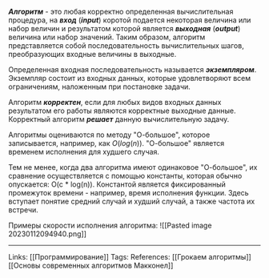 ***Алгоритм*** - это любая корректно определенная вычислительная процедура, на ***вход*** (***input***) коротой подается некоторая величина или набор величин и результатом которой является ***выходная*** (***output***) величина или набор значений. Таким образом, алгоритм представляется собой последовательность вычислительных шагов, преобразующих входные величины в выходные. 

Определенная входная последовательность называется ***экземпляром***. Экземпляр состоит из входных данных, которые удовлетворяют всем ограничениям, наложенным при постановке задачи. 

Алгоритм ***корректен***, если для любых видов входных данных результатом его работы являются корректные выходные данные. Корректный алгоритм ***решает*** данную вычислительную задачу.

Алгоритмы оцениваются по методу "О-большое", которое записывается, например, как $O(log(n))$. "О-большое" является временем исполнения для худшего случая. 

Тем не менее, когда два алгоритма имеют одинаковое "О-большое", их сравнение осуществляется с помощью константы, которая обычно опускается: O(c * log(n)). Константой является фиксированный промежуток времени - например, время исполнения функции. Здесь вступает понятие средний случай и худший случай, а также частота их встречи. 

Примеры скорости исполнения алгоритма:
![[Pasted image 20230112094940.png]]

___
Links: [[Программирование]] 
Tags: 
References: [[Грокаем алгоритмы]] [[Основы современных алгоритмов Макконел]] 